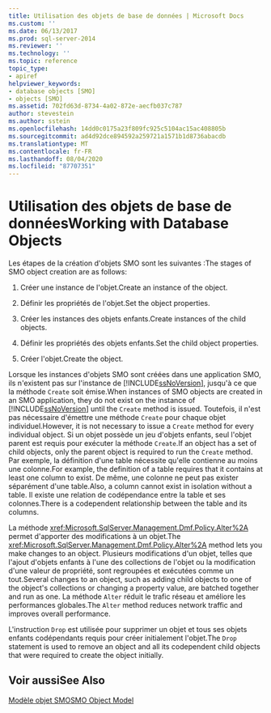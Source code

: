 ```yaml
---
title: Utilisation des objets de base de données | Microsoft Docs
ms.custom: ''
ms.date: 06/13/2017
ms.prod: sql-server-2014
ms.reviewer: ''
ms.technology: ''
ms.topic: reference
topic_type:
- apiref
helpviewer_keywords:
- database objects [SMO]
- objects [SMO]
ms.assetid: 702fd63d-8734-4a02-872e-aecfb037c787
author: stevestein
ms.author: sstein
ms.openlocfilehash: 14dd0c0175a23f809fc925c5104ac15ac408805b
ms.sourcegitcommit: ad4d92dce894592a259721a1571b1d8736abacdb
ms.translationtype: MT
ms.contentlocale: fr-FR
ms.lasthandoff: 08/04/2020
ms.locfileid: "87707351"
---
```

# <a name="working-with-database-objects"></a><span data-ttu-id="166a1-102">Utilisation des objets de base de données</span><span class="sxs-lookup"><span data-stu-id="166a1-102">Working with Database Objects</span></span>
  <span data-ttu-id="166a1-103">Les étapes de la création d'objets SMO sont les suivantes :</span><span class="sxs-lookup"><span data-stu-id="166a1-103">The stages of SMO object creation are as follows:</span></span>  
  
1.  <span data-ttu-id="166a1-104">Créer une instance de l'objet.</span><span class="sxs-lookup"><span data-stu-id="166a1-104">Create an instance of the object.</span></span>  
  
2.  <span data-ttu-id="166a1-105">Définir les propriétés de l'objet.</span><span class="sxs-lookup"><span data-stu-id="166a1-105">Set the object properties.</span></span>  
  
3.  <span data-ttu-id="166a1-106">Créer les instances des objets enfants.</span><span class="sxs-lookup"><span data-stu-id="166a1-106">Create instances of the child objects.</span></span>  
  
4.  <span data-ttu-id="166a1-107">Définir les propriétés des objets enfants.</span><span class="sxs-lookup"><span data-stu-id="166a1-107">Set the child object properties.</span></span>  
  
5.  <span data-ttu-id="166a1-108">Créer l'objet.</span><span class="sxs-lookup"><span data-stu-id="166a1-108">Create the object.</span></span>  
  
 <span data-ttu-id="166a1-109">Lorsque les instances d'objets SMO sont créées dans une application SMO, ils n'existent pas sur l'instance de [!INCLUDE[ssNoVersion](../../../includes/ssnoversion-md.md)], jusqu'à ce que la méthode `Create` soit émise.</span><span class="sxs-lookup"><span data-stu-id="166a1-109">When instances of SMO objects are created in an SMO application, they do not exist on the instance of [!INCLUDE[ssNoVersion](../../../includes/ssnoversion-md.md)] until the `Create` method is issued.</span></span> <span data-ttu-id="166a1-110">Toutefois, il n'est pas nécessaire d'émettre une méthode `Create` pour chaque objet individuel.</span><span class="sxs-lookup"><span data-stu-id="166a1-110">However, it is not necessary to issue a `Create` method for every individual object.</span></span> <span data-ttu-id="166a1-111">Si un objet possède un jeu d'objets enfants, seul l'objet parent est requis pour exécuter la méthode `Create`.</span><span class="sxs-lookup"><span data-stu-id="166a1-111">If an object has a set of child objects, only the parent object is required to run the `Create` method.</span></span> <span data-ttu-id="166a1-112">Par exemple, la définition d'une table nécessite qu'elle contienne au moins une colonne.</span><span class="sxs-lookup"><span data-stu-id="166a1-112">For example, the definition of a table requires that it contains at least one column to exist.</span></span> <span data-ttu-id="166a1-113">De même, une colonne ne peut pas exister séparément d'une table.</span><span class="sxs-lookup"><span data-stu-id="166a1-113">Also, a column cannot exist in isolation without a table.</span></span> <span data-ttu-id="166a1-114">Il existe une relation de codépendance entre la table et ses colonnes.</span><span class="sxs-lookup"><span data-stu-id="166a1-114">There is a codependent relationship between the table and its columns.</span></span>  
  
 <span data-ttu-id="166a1-115">La méthode <xref:Microsoft.SqlServer.Management.Dmf.Policy.Alter%2A> permet d'apporter des modifications à un objet.</span><span class="sxs-lookup"><span data-stu-id="166a1-115">The <xref:Microsoft.SqlServer.Management.Dmf.Policy.Alter%2A> method lets you make changes to an object.</span></span> <span data-ttu-id="166a1-116">Plusieurs modifications d'un objet, telles que l'ajout d'objets enfants à l'une des collections de l'objet ou la modification d'une valeur de propriété, sont regroupées et exécutées comme un tout.</span><span class="sxs-lookup"><span data-stu-id="166a1-116">Several changes to an object, such as adding child objects to one of the object's collections or changing a property value, are batched together and run as one.</span></span> <span data-ttu-id="166a1-117">La méthode `Alter` réduit le trafic réseau et améliore les performances globales.</span><span class="sxs-lookup"><span data-stu-id="166a1-117">The `Alter` method reduces network traffic and improves overall performance.</span></span>  
  
 <span data-ttu-id="166a1-118">L'instruction `Drop` est utilisée pour supprimer un objet et tous ses objets enfants codépendants requis pour créer initialement l'objet.</span><span class="sxs-lookup"><span data-stu-id="166a1-118">The `Drop` statement is used to remove an object and all its codependent child objects that were required to create the object initially.</span></span>  
  
## <a name="see-also"></a><span data-ttu-id="166a1-119">Voir aussi</span><span class="sxs-lookup"><span data-stu-id="166a1-119">See Also</span></span>  
 [<span data-ttu-id="166a1-120">Modèle objet SMO</span><span class="sxs-lookup"><span data-stu-id="166a1-120">SMO Object Model</span></span>](../smo-object-model.md)  
  
  
